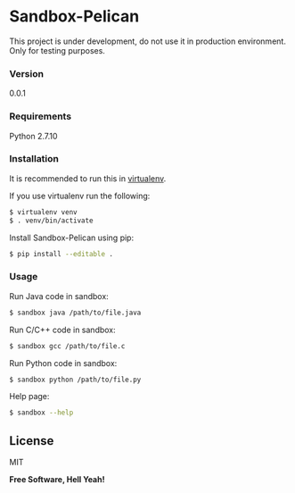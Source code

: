 # Sandbox-Pelican

This project is under development, do not use it in production environment.
Only for testing purposes.

### Version
0.0.1

### Requirements
Python 2.7.10

### Installation
It is recommended to run this in [virtualenv](http://docs.python-guide.org/en/latest/dev/virtualenvs/).

If you use virtualenv run the following:
```sh
$ virtualenv venv
$ . venv/bin/activate
```

Install Sandbox-Pelican using pip:
```sh
$ pip install --editable .
```

### Usage
Run Java code in sandbox:
```sh
$ sandbox java /path/to/file.java
```

Run C/C++ code in sandbox:
```sh
$ sandbox gcc /path/to/file.c
```

Run Python code in sandbox:
```sh
$ sandbox python /path/to/file.py
```

Help page:
```sh
$ sandbox --help
```

License
----

MIT


**Free Software, Hell Yeah!**
